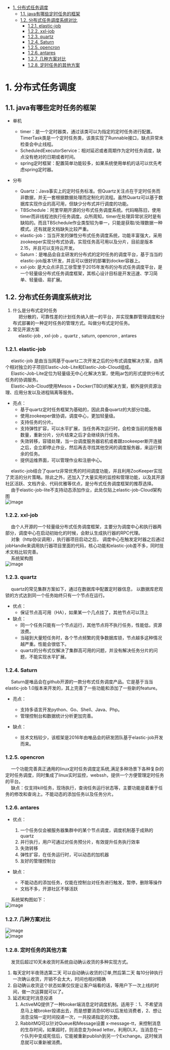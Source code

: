 

<!-- TOC -->

- [1. 分布式任务调度](#1-分布式任务调度)
    - [1.1. java有哪些定时任务的框架](#11-java有哪些定时任务的框架)
    - [1.2. 分布式任务调度系统对比](#12-分布式任务调度系统对比)
        - [1.2.1. elastic-job](#121-elastic-job)
        - [1.2.2. xxl-job](#122-xxl-job)
        - [1.2.3. quartz](#123-quartz)
        - [1.2.4. Saturn](#124-saturn)
        - [1.2.5. opencron](#125-opencron)
        - [1.2.6. antares](#126-antares)
        - [1.2.7. 几种方案对比](#127-几种方案对比)
        - [1.2.8. 定时任务的其他方案](#128-定时任务的其他方案)

<!-- /TOC -->

# 1. 分布式任务调度  
## 1.1. java有哪些定时任务的框架  
* 单机
    * timer：是一个定时器类，通过该类可以为指定的定时任务进行配置。TimerTask类是一个定时任务类，该类实现了Runnable接口，缺点异常未检查会中止线程。
    * ScheduledExecutorService：相对延迟或者周期作为定时任务调度，缺点没有绝对的日期或者时间。
    * spring定时框架：配置简单功能较多，如果系统使用单机的话可以优先考虑spring定时器。

* 分布
    * Quartz：Java事实上的定时任务标准。但Quartz关注点在于定时任务而非数据，并无一套根据数据处理而定制化的流程。虽然Quartz可以基于数据库实现作业的高可用，但缺少分布式并行调度的功能。  
    * TBSchedule：阿里早期开源的分布式任务调度系统。代码略陈旧，使用timer而非线程池执行任务调度。众所周知，timer在处理异常状况时是有缺陷的。而且TBSchedule作业类型较为单一，只能是获取/处理数据一种模式。还有就是文档缺失比较严重。  
    * elastic-job：当当开发的弹性分布式任务调度系统，功能丰富强大，采用zookeeper实现分布式协调，实现任务高可用以及分片，目前是版本2.15，并且可以支持云开发。  
    * Saturn：是唯品会自主研发的分布式的定时任务的调度平台，基于当当的elastic-job版本1开发，并且可以很好的部署到docker容器上。  
    * xxl-job: 是大众点评员工徐雪里于2015年发布的分布式任务调度平台，是一个轻量级分布式任务调度框架，其核心设计目标是开发迅速、学习简单、轻量级、易扩展。  


## 1.2. 分布式任务调度系统对比  
1. 什么是分布式定时任务  
&emsp; 把分散的，可靠性差的计划任务纳入统一的平台，并实现集群管理调度和分布式部署的一种定时任务的管理方式。叫做分布式定时任务。  
2. 常见开源方案  
&emsp; elastic-job , xxl-job ，quartz , saturn,  opencron , antares  

### 1.2.1. elastic-job  
&emsp; elastic-job 是由当当网基于quartz二次开发之后的分布式调度解决方案，由两个相对独立的子项目Elastic-Job-Lite和Elastic-Job-Cloud组成。  
&emsp; Elastic-Job-Lite定位为轻量级无中心化解决方案，使用jar包的形式提供分布式任务的协调服务。  
&emsp; Elastic-Job-Cloud使用Mesos + Docker(TBD)的解决方案，额外提供资源治理、应用分发以及进程隔离等服务。  

* 亮点：  
    * 基于quartz定时任务框架为基础的，因此具备quartz的大部分功能。    
    * <font >使用zookeeper做协调，调度中心，更加轻量级。   
    * 支持任务的分片。  
    * 支持弹性扩容，可以水平扩展，当任务再次运行时，会检查当前的服务器数量，重新分片，分片结束之后才会继续执行任务。  
    * 失效转移，容错处理，当一台调度服务器宕机或者跟zookeeper断开连接之后，会立即停止作业，然后再去寻找其他空闲的调度服务器，来运行剩余的任务。  
    * 提供运维界面，可以管理作业和注册中心。  

&emsp; elastic-job结合了quartz非常优秀的时间调度功能，并且利用ZooKeeper实现了灵活的分片策略。除此之外，还加入了大量实用的监控和管理功能，以及其开源社区活跃、文档齐全、代码优雅等优点，是分布式任务调度框架的推荐选择。  
&emsp; 由于elastic-job-lite不支持动态添加作业，此处仅贴上elastic-job-Cloud架构图  
![image](http://182.92.69.8:8081/img/frame/frame-1.png)  

### 1.2.2. xxl-job  
&emsp; 由个人开源的一个轻量级分布式任务调度框架，主要分为调度中心和执行器两部分，调度中心在启动初始化的时候，会默认生成执行器的RPC代理。  
&emsp; 对象（http协议调用），执行器项目启动之后， 调度中心在触发定时器之后通过jobHandle来调用执行器项目里面的代码，核心功能和elastic-job差不多，同时技术文档比较完善。  
&emsp; 系统架构图  
![image](http://182.92.69.8:8081/img/frame/frame-2.png)  

### 1.2.3. quartz  
&emsp; quartz的常见集群方案如下，通过在数据库中配置定时器信息， 以数据库悲观锁的方式达到同一个任务始终只有一个节点在运行。  

* 优点：  
    * 保证节点高可用（HA），如果某一个几点挂了，其他节点可以顶上
* 缺点：  
    * 同一个任务只能有一个节点运行，其他节点将不执行任务，性能低，资源浪费。  
    * 当碰到大量短任务时，各个节点频繁的竞争数据库锁，节点越多这种情况越严重。性能会很低下。  
    * quartz的分布式仅解决了集群高可用的问题，并没有解决任务分片的问题，不能实现水平扩展。  

### 1.2.4. Saturn  
&emsp; Saturn是唯品会在github开源的一款分布式任务调度产品。它是基于当当elastic-job 1.0版本来开发的，其上完善了一些功能和添加了一些新的feature。  

* 亮点：
    * 支持多语言开发python、Go、Shell、Java、Php。  
    * 管理控制台和数据统计分析更加完善。  

* 缺点：
    * 技术文档较少，该框架是2016年由唯品会的研发团队基于elastic-job开发而来。  

### 1.2.5. opencron  
&emsp; 一个功能完善真正通用的linux定时任务调度定系统,满足多种场景下各种复杂的定时任务调度，同时集成了linux实时监控，webssh，提供一个方便管理定时任务的平台。  
&emsp; 缺点：仅支持kill任务，现场执行，查询任务运行状态等，主要功能是着重于任务的修改和查询上。不能动态的添加任务以及任务分片。  

### 1.2.6. antares

* 优点：  
    1. 一个任务仅会被服务器集群中的某个节点调度，调度机制基于成熟的quartz
    2. 并行执行，用户可通过对任务预分片，有效提升任务执行效率
    3. 失效转移
    4. 弹性扩容，在任务运行时，可以动态的加机器
    5. 友好的管理控制台

* 缺点：  
    * 不能动态的添加任务，仅能在控制台对任务进行触发，暂停，删除等操作  
    * 文档不多，开源社区不够活跃

&emsp; 系统架构图如下：  
![image](http://182.92.69.8:8081/img/frame/frame-3.png)  

### 1.2.7. 几种方案对比  
![image](http://182.92.69.8:8081/img/frame/frame-4.png)  
![image](http://182.92.69.8:8081/img/frame/frame-5.png)  


### 1.2.8. 定时任务的其他方案  
&emsp; 发货后超过10天未收货时系统自动确认收货的多种实现方式。  
1. 每天定时半夜筛选第二天 可以自动确认收货的订单,然后第二天 每10分钟执行一次确认收货，开销不会太大，时间也相对精确
2. 自动确认收货这个状态如果仅仅是让客户端看的话，等用户下一次上线的时间，做一次运算就可以了。
3. 延迟和定时消息投递
    1. ActiveMQ提供了一种broker端消息定时调度机制。适用于：1、不希望消息马上被broker投递出去，而是想要消息60秒以后发给消费者，2、想让消息没隔一定时间投递一次，一共投递指定的次数。  
    2. RabbitMQ可以针对Queue和Message设置 x-message-tt，来控制消息的生存时间，如果超时，则消息变为dead letter。利用DLX，当消息在一个队列中变成死信后，它能被重新publish到另一个Exchange。这时候消息就可以重新被消费。


